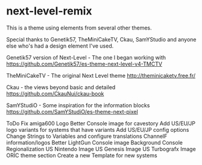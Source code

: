 # next-level-remix
This is a theme using elements from several other themes.

Special thanks to Genetik57, TheMiniCakeTV, Ckau, SamYStudio and anyone else who's had a design element I've used.  

Genetik57 version of Next-Level - The one I began working with
https://github.com/Genetik57/es-theme-next-level-v4-TMCTV

TheMiniCakeTV - The original Next Level theme
http://theminicaketv.free.fr/

Ckau - the views beyond basic and detailed
https://github.com/CkauNui/ckau-book

SamYStudiO - Some inspiration for the information blocks
https://github.com/SamYStudiO/es-theme-next-pixel

ToDo
Fix amiga600 Logo
Better Console image for cavestory
Add US/EU/JP logo variants for systems that have variants
Add US/EU/JP config options
Change Strings to Variables and configure translations
ChannelF information/logos
Better LightGun Console image
Background Console Regionalization
US Nintendo Image
US Genesis Image
US Turbografx Image
ORIC theme section
Create a new Template for new systems


